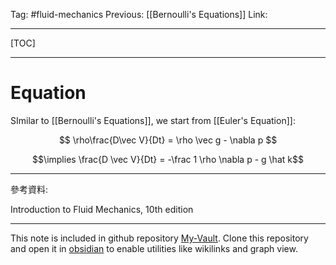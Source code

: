 Tag: #fluid-mechanics 
Previous: [[Bernoulli's Equations]]
Link: 

---

[TOC]

---

# Equation

SImilar to [[Bernoulli's Equations]], we start from [[Euler's Equation]]:

$$
\rho\frac{D\vec V}{Dt} = 
\rho \vec g - \nabla p
$$

$$\implies \frac{D \vec V}{Dt} = -\frac 1 \rho \nabla p - g \hat k$$



---

參考資料:

Introduction to Fluid Mechanics, 10th edition

---

This note is included in github repository [My-Vault](https://github.com/LittleD3092/My-Vault.git). Clone this repository and open it in [obsidian](https://obsidian.md/) to enable utilities like wikilinks and graph view.